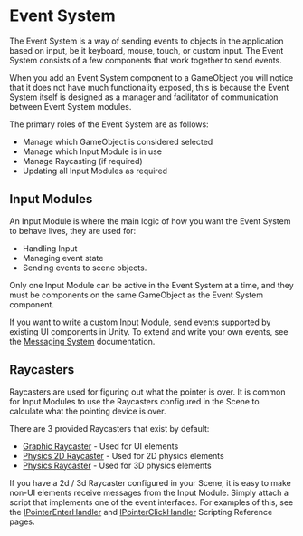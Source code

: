 # Event System

The Event System is a way of sending events to objects in the application based on input, be it keyboard, mouse, touch,
or custom input. The Event System consists of a few components that work together to send events.

When you add an Event System component to a GameObject you will notice that it does not have much functionality exposed,
this is because the Event System itself is designed as a manager and facilitator of communication between Event System
modules.

The primary roles of the Event System are as follows:

- Manage which GameObject is considered selected
- Manage which Input Module is in use
- Manage Raycasting (if required)
- Updating all Input Modules as required

## Input Modules

An Input Module is where the main logic of how you want the Event System to behave lives, they are used for:

- Handling Input
- Managing event state
- Sending events to scene objects.

Only one Input Module can be active in the Event System at a time, and they must be components on the same GameObject as
the Event System component.

If you want to write a custom Input Module, send events supported by existing UI components in Unity. To extend and
write your own events, see the [Messaging System](MessagingSystem.md) documentation.

## Raycasters

Raycasters are used for figuring out what the pointer is over. It is common for Input Modules to use the Raycasters
configured in the Scene to calculate what the pointing device is over.

There are 3 provided Raycasters that exist by default:

- [Graphic Raycaster](script-GraphicRaycaster.md) - Used for UI elements
- [Physics 2D Raycaster](script-Physics2DRaycaster.md) - Used for 2D physics elements
- [Physics Raycaster](script-PhysicsRaycaster.md) - Used for 3D physics elements

If you have a 2d / 3d Raycaster configured in your Scene, it is easy to make non-UI elements receive messages from the
Input Module. Simply attach a script that implements one of the event interfaces. For examples of this, see
the [IPointerEnterHandler](xref:UnityEngine.EventSystems.IPointerEnterHandler)
and [IPointerClickHandler](xref:UnityEngine.EventSystems.IPointerClickHandler) Scripting Reference pages.
